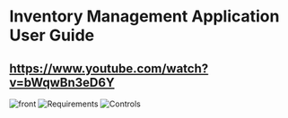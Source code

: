 # Inventory Management Application User Guide
## https://www.youtube.com/watch?v=bWqwBn3eD6Y
![front](https://user-images.githubusercontent.com/89613113/141865030-101201fb-7587-4660-ac51-53af9a155d0b.png)
![Requirements](https://user-images.githubusercontent.com/89613113/142332137-31953543-f804-4d66-a7ea-0f27bdcd5176.png)
![Controls](https://user-images.githubusercontent.com/89613113/142332543-2b892b6c-6e8a-4c2a-aa63-237e595f4045.png)

